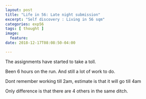 ```yaml
---
layout: post
title: "Life in 56: Late night submission"
excerpt: "Self discovery : Living in 56 sqm"
categories: exp56
tags: [ thought ]
image:
  feature:
date: 2018-12-17T08:08:50-04:00

---
```


The assignments have started to take a toll.

Been 6 hours on the run. And still a lot of work to do.

Dont remember working till 2am, estimate is that it will go till 4am

Only difference is that there are 4 others in the same ditch.
